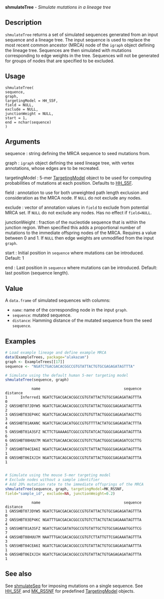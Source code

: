 **shmulateTree** - *Simulate mutations in a lineage tree*

Description
--------------------

`shmulateTree` returns a set of simulated sequences generated from an input 
sequence and a lineage tree. The input sequence is used to replace the most recent 
common ancestor (MRCA) node of the `igraph` object defining the lineage tree. 
Sequences are then simulated with mutations corresponding to edge weights in the tree. 
Sequences will not be generated for groups of nodes that are specified to be excluded.


Usage
--------------------
```
shmulateTree(
sequence,
graph,
targetingModel = HH_S5F,
field = NULL,
exclude = NULL,
junctionWeight = NULL,
start = 1,
end = nchar(sequence)
)
```

Arguments
-------------------

sequence
:   string defining the MRCA sequence to seed mutations from.

graph
:   `igraph` object defining the seed lineage tree, with 
vertex annotations, whose edges are to be recreated.

targetingModel
:   5-mer [TargetingModel](TargetingModel-class.md) object to be used for computing 
probabilities of mutations at each position. Defaults to
[HH_S5F](HH_S5F.md).

field
:   annotation to use for both unweighted path length exclusion 
and consideration as the MRCA node. If `NULL` do not 
exclude any nodes.

exclude
:   vector of annotation values in `field` to exclude from 
potential MRCA set. If `NULL` do not exclude any nodes.
Has no effect if `field=NULL`.

junctionWeight
:   fraction of the nucleotide sequence that is within the 
junction region. When specified this adds a proportional 
number of mutations to the immediate offspring nodes of the 
MRCA. Requires a value between 0 and 1. If `NULL` then 
edge weights are unmodified from the input `graph`.

start
:   Initial position in `sequence` where mutations can 
be introduced. Default: 1

end
:   Last position in `sequence` where mutations can 
be introduced. Default: last position (sequence length).




Value
-------------------

A `data.frame` of simulated sequences with columns:

+  `name`:      name of the corresponding node in the input 
`graph`.  
+  `sequence`:  mutated sequence.
+  `distance`:  Hamming distance of the mutated sequence from 
the seed `sequence`.




Examples
-------------------

```R
# Load example lineage and define example MRCA
data(ExampleTrees, package="alakazam")
graph <- ExampleTrees[[17]]
sequence <- "NGATCTGACGACACGGCCGTGTATTACTGTGCGAGAGATAGTTTA"

# Simulate using the default human 5-mer targeting model
shmulateTree(sequence, graph)

```


```
            name                                      sequence distance
1      Inferred1 NGATCTGACGACACGGCCGTGTATTACTGTGCGAGAGATAGTTTA        0
2 GN5SHBT07JDYW5 NGATCTGACAACACGGCCGTGTATTACTGGGCGAGAGATAGTTTA        2
3 GN5SHBT03EP4KC NGATCTGACAACACGGCCGTGTGTTACTGGGCGAGAGATAGCTTG        3
4 GN5SHBT01AKANC NGATCTGACGACATGGCCGTGTTTTACTATGCGAGAGATACTTTA        4
5 GN5SHBT01A3SFZ NCTTCTGAAAAGTCGGCCGTGTATCACTGGGCGAGAGATAGTTTA        6
6 GN5SHBT08HUU7M NGATCTGACAACACGGCCGTGTCTGACTGGGCGAGAGATCGCTTG        3
7 GN5SHBT04CEA6I NGATCTGACAACACGGCCGTCTATTACTGGGCGAGAGATAGTTTA        1
8 GN5SHBT06IXJIH NGATCTGACAGCACGGCCGTGTATTACTGGGCGAGAGATAGTTTA        1

```


```R

# Simulate using the mouse 5-mer targeting model
# Exclude nodes without a sample identifier
# Add 20% mutation rate to the immediate offsprings of the MRCA
shmulateTree(sequence, graph, targetingModel=MK_RS5NF,
field="sample_id", exclude=NA, junctionWeight=0.2)
```


```
            name                                      sequence distance
1 GN5SHBT07JDYW5 NGATCTGACGACACGGCCGTGTATTACTGTGCGAGAGATAGTTTA        0
2 GN5SHBT03EP4KC NGATTTGACGACACGGCCGTGTCTTACTGTACGAGAAATAGTTTA        4
3 GN5SHBT01A3SFZ NGATCTGACGATATGGCCGTGTATTGCTGTGCGAGAAATGGTTCG        7
4 GN5SHBT08HUU7M NAATTTGACGACACGGCCGTGTCTTATTGTTCGAGAAATAGTTTA        3
5 GN5SHBT04CEA6I NGATCTGACGACACGGCCGTGTATTACTGTGCGAGAGATAATTTA        1
6 GN5SHBT06IXJIH NGATCTGACGACACGGCCGTGTATTACTGTGAGAGAGATAGTTTA        1

```



See also
-------------------

See [shmulateSeq](shmulateSeq.md) for imposing mutations on a single sequence. 
See [HH_S5F](HH_S5F.md) and [MK_RS5NF](MK_RS5NF.md) for predefined 
[TargetingModel](TargetingModel-class.md) objects.







